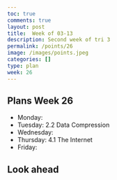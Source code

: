 ```yaml
---
toc: true
comments: true
layout: post
title:  Week of 03-13
description: Second week of tri 3
permalink: /points/26
image: /images/points.jpeg
categories: []
type: plan
week: 26
---
```


## Plans Week 26
> 
- Monday: 
- Tuesday: 2.2 Data Compression
- Wednesday: 
- Thursday: 4.1 The Internet
- Friday: 

## Look ahead
> 